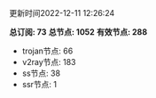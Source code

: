 更新时间2022-12-11 12:26:24

**总订阅: 73**
**总节点: 1052**
**有效节点: 288**
- trojan节点: 66
- v2ray节点: 183
- ss节点: 38
- ssr节点: 1
